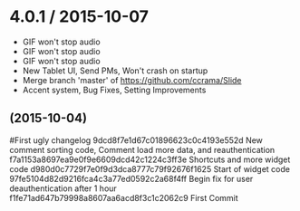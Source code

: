 
4.0.1 / 2015-10-07
==================

  * GIF won't stop audio
  * GIF won't stop audio
  * GIF won't stop audio
  * New Tablet UI, Send PMs, Won't crash on startup
  * Merge branch 'master' of https://github.com/ccrama/Slide
  * Accent system, Bug Fixes, Setting Improvements
<a name=""></a>
##  (2015-10-04)

#First ugly changelog
9dcd8f7e1d67c01896623c0c4193e552d New comment sorting code, Comment load more data, and reauthentication
f7a1153a8697ea9e0f9e6609dcd42c1224c3ff3e Shortcuts and more widget code
d980d0c7729f7e0f9d3dca8777c79f92676f1625 Start of widget code
97fe5104d82d9216fca4c3a77ed0592c2a68f4ff Begin fix for user deauthentication after 1 hour
f1fe71ad647b79998a8607aa6acd8f3c1c2062c9 First Commit


